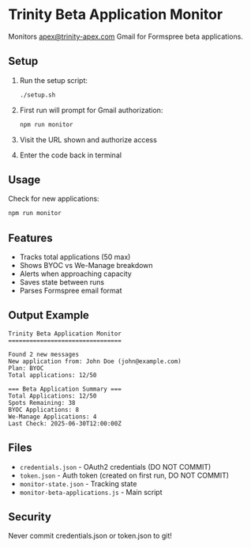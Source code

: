 # Trinity Beta Application Monitor

Monitors apex@trinity-apex.com Gmail for Formspree beta applications.

## Setup

1. Run the setup script:
   ```bash
   ./setup.sh
   ```

2. First run will prompt for Gmail authorization:
   ```bash
   npm run monitor
   ```

3. Visit the URL shown and authorize access
4. Enter the code back in terminal

## Usage

Check for new applications:
```bash
npm run monitor
```

## Features

- Tracks total applications (50 max)
- Shows BYOC vs We-Manage breakdown
- Alerts when approaching capacity
- Saves state between runs
- Parses Formspree email format

## Output Example

```
Trinity Beta Application Monitor
================================

Found 2 new messages
New application from: John Doe (john@example.com)
Plan: BYOC
Total applications: 12/50

=== Beta Application Summary ===
Total Applications: 12/50
Spots Remaining: 38
BYOC Applications: 8
We-Manage Applications: 4
Last Check: 2025-06-30T12:00:00Z
```

## Files

- `credentials.json` - OAuth2 credentials (DO NOT COMMIT)
- `token.json` - Auth token (created on first run, DO NOT COMMIT)
- `monitor-state.json` - Tracking state
- `monitor-beta-applications.js` - Main script

## Security

Never commit credentials.json or token.json to git!